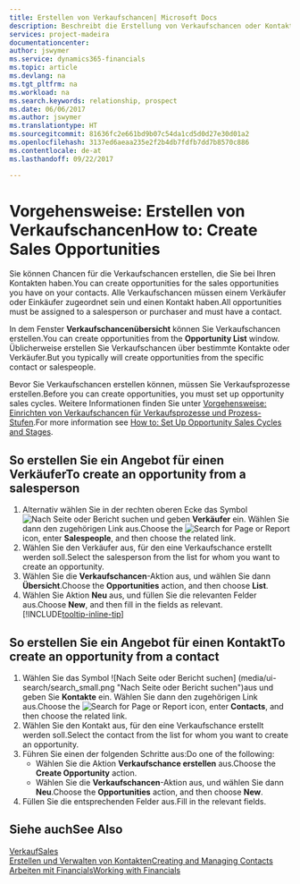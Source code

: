 ```yaml
---
title: Erstellen von Verkaufschancen| Microsoft Docs
description: Beschreibt die Erstellung von Verkaufschancen oder Kontakten in Financials.
services: project-madeira
documentationcenter: 
author: jswymer
ms.service: dynamics365-financials
ms.topic: article
ms.devlang: na
ms.tgt_pltfrm: na
ms.workload: na
ms.search.keywords: relationship, prospect
ms.date: 06/06/2017
ms.author: jswymer
ms.translationtype: HT
ms.sourcegitcommit: 81636fc2e661bd9b07c54da1cd5d0d27e30d01a2
ms.openlocfilehash: 3137ed6aeaa235e2f2b4db7fdfb7dd7b8570c886
ms.contentlocale: de-at
ms.lasthandoff: 09/22/2017

---
```

# <a name="how-to-create-sales-opportunities"></a><span data-ttu-id="b7cf3-103">Vorgehensweise: Erstellen von Verkaufschancen</span><span class="sxs-lookup"><span data-stu-id="b7cf3-103">How to: Create Sales Opportunities</span></span>
<span data-ttu-id="b7cf3-104">Sie können Chancen für die Verkaufschancen erstellen, die Sie bei Ihren Kontakten haben.</span><span class="sxs-lookup"><span data-stu-id="b7cf3-104">You can create opportunities for the sales opportunities you have on your contacts.</span></span> <span data-ttu-id="b7cf3-105">Alle Verkaufschancen müssen einem Verkäufer oder Einkäufer zugeordnet sein und einen Kontakt haben.</span><span class="sxs-lookup"><span data-stu-id="b7cf3-105">All opportunities must be assigned to a salesperson or purchaser and must have a contact.</span></span>

<span data-ttu-id="b7cf3-106">In dem Fenster **Verkaufschancenübersicht** können Sie Verkaufschancen erstellen.</span><span class="sxs-lookup"><span data-stu-id="b7cf3-106">You can create opportunities from the **Opportunity List** window.</span></span> <span data-ttu-id="b7cf3-107">Üblicherweise erstellen Sie Verkaufschancen über bestimmte Kontakte oder Verkäufer.</span><span class="sxs-lookup"><span data-stu-id="b7cf3-107">But you typically will create opportunities from the specific contact or salespeople.</span></span>

<span data-ttu-id="b7cf3-108">Bevor Sie Verkaufschancen erstellen können, müssen Sie Verkaufsprozesse erstellen.</span><span class="sxs-lookup"><span data-stu-id="b7cf3-108">Before you can create opportunities, you must set up opportunity sales cycles.</span></span> <span data-ttu-id="b7cf3-109">Weitere Informationen finden Sie unter [Vorgehensweise: Einrichten von Verkaufschancen für Verkaufsprozesse und Prozess-Stufen](marketing-how-setup-opportunity-sales-cycles-stages.md).</span><span class="sxs-lookup"><span data-stu-id="b7cf3-109">For more information see [How to: Set Up Opportunity Sales Cycles and Stages](marketing-how-setup-opportunity-sales-cycles-stages.md).</span></span>

## <a name="to-create-an-opportunity-from-a-salesperson"></a><span data-ttu-id="b7cf3-110">So erstellen Sie ein Angebot für einen Verkäufer</span><span class="sxs-lookup"><span data-stu-id="b7cf3-110">To create an opportunity from a salesperson</span></span>
1. <span data-ttu-id="b7cf3-111">Alternativ wählen Sie in der rechten oberen Ecke das Symbol ![Nach Seite oder Bericht suchen](media/ui-search/search_small.png "Nach Seite oder Bericht suchen") und geben **Verkäufer** ein. Wählen Sie dann den zugehörigen Link aus.</span><span class="sxs-lookup"><span data-stu-id="b7cf3-111">Choose the ![Search for Page or Report](media/ui-search/search_small.png "Search for Page or Report icon") icon, enter **Salespeople**, and then choose the related link.</span></span>
2. <span data-ttu-id="b7cf3-112">Wählen Sie den Verkäufer aus, für den eine Verkaufschance erstellt werden soll.</span><span class="sxs-lookup"><span data-stu-id="b7cf3-112">Select the salesperson from the list for whom you want to create an opportunity.</span></span>
3. <span data-ttu-id="b7cf3-113">Wählen Sie die **Verkaufschancen**-Aktion aus, und wählen Sie dann **Übersicht**.</span><span class="sxs-lookup"><span data-stu-id="b7cf3-113">Choose the **Opportunities** action, and then choose **List**.</span></span>
4. <span data-ttu-id="b7cf3-114">Wählen Sie Aktion **Neu** aus, und füllen Sie die relevanten Felder aus.</span><span class="sxs-lookup"><span data-stu-id="b7cf3-114">Choose **New**, and then fill in the fields as relevant.</span></span> [!INCLUDE[tooltip-inline-tip](includes/tooltip-inline-tip_md.md)]  



## <a name="to-create-an-opportunity-from-a-contact"></a><span data-ttu-id="b7cf3-115">So erstellen Sie ein Angebot für einen Kontakt</span><span class="sxs-lookup"><span data-stu-id="b7cf3-115">To create an opportunity from a contact</span></span>
1. <span data-ttu-id="b7cf3-116">Wählen Sie das Symbol ![Nach Seite oder Bericht suchen] (media/ui-search/search_small.png "Nach Seite oder Bericht suchen")aus und geben Sie **Kontakte** ein. Wählen Sie dann den zugehörigen Link aus.</span><span class="sxs-lookup"><span data-stu-id="b7cf3-116">Choose the ![Search for Page or Report](media/ui-search/search_small.png "Search for Page or Report icon") icon, enter **Contacts**, and then choose the related link.</span></span>
2. <span data-ttu-id="b7cf3-117">Wählen Sie den Kontakt aus, für den eine Verkaufschance erstellt werden soll.</span><span class="sxs-lookup"><span data-stu-id="b7cf3-117">Select the contact from the list for whom you want to create an opportunity.</span></span>
3. <span data-ttu-id="b7cf3-118">Führen Sie einen der folgenden Schritte aus:</span><span class="sxs-lookup"><span data-stu-id="b7cf3-118">Do one of the following:</span></span>
   * <span data-ttu-id="b7cf3-119">Wählen Sie die Aktion **Verkaufschance erstellen** aus.</span><span class="sxs-lookup"><span data-stu-id="b7cf3-119">Choose the **Create Opportunity** action.</span></span>
   * <span data-ttu-id="b7cf3-120">Wählen Sie die **Verkaufschancen**-Aktion aus, und wählen Sie dann **Neu**.</span><span class="sxs-lookup"><span data-stu-id="b7cf3-120">Choose the  **Opportunities** action, and then choose **New**.</span></span>
4. <span data-ttu-id="b7cf3-121">Füllen Sie die entsprechenden Felder aus.</span><span class="sxs-lookup"><span data-stu-id="b7cf3-121">Fill in the relevant fields.</span></span>

## <a name="see-also"></a><span data-ttu-id="b7cf3-122">Siehe auch</span><span class="sxs-lookup"><span data-stu-id="b7cf3-122">See Also</span></span>
[<span data-ttu-id="b7cf3-123">Verkauf</span><span class="sxs-lookup"><span data-stu-id="b7cf3-123">Sales</span></span>](sales-manage-sales.md)  
[<span data-ttu-id="b7cf3-124">Erstellen und Verwalten von Kontakten</span><span class="sxs-lookup"><span data-stu-id="b7cf3-124">Creating and Managing Contacts</span></span>](marketing-contacts.md)  
[<span data-ttu-id="b7cf3-125">Arbeiten mit Financials</span><span class="sxs-lookup"><span data-stu-id="b7cf3-125">Working with Financials</span></span>](ui-work-product.md)

